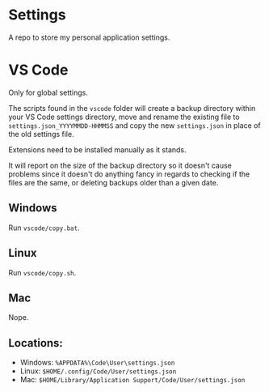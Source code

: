 # Settings
A repo to store my personal application settings.

# VS Code
Only for global settings.

The scripts found in the `vscode` folder will create a backup directory within your VS Code settings directory, move and rename the existing file to `settings.json_YYYYMMDD-HHMMSS` and copy the new `settings.json` in place of the old settings file.

Extensions need to be installed manually as it stands.

It will report on the size of the backup directory so it doesn't cause problems since it doesn't do anything fancy in regards to checking if the files are the same, or deleting backups older than a given date.

## Windows
Run `vscode/copy.bat`.

## Linux
Run `vscode/copy.sh`.

## Mac
Nope.

## Locations:

* Windows: `%APPDATA%\Code\User\settings.json`
* Linux: `$HOME/.config/Code/User/settings.json`
* Mac: `$HOME/Library/Application Support/Code/User/settings.json`